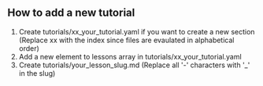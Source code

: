 ## How to add a new tutorial

1. Create tutorials/xx_your_tutorial.yaml if you want to create a new section
(Replace xx with the index since files are evaulated in alphabetical order)
2. Add a new element to lessons array in tutorials/xx_your_tutorial.yaml
3. Create tutorials/your_lesson_slug.md
(Replace all '-' characters with '_' in the slug)